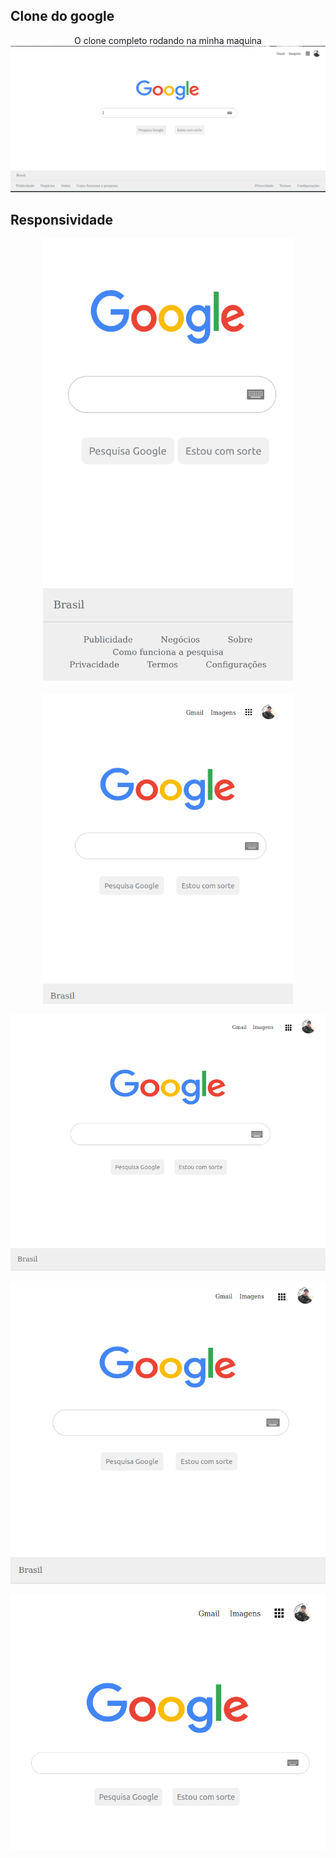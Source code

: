## Clone do google

<p align="center">
  <span>O clone completo rodando na minha maquina</span>
  <img src="./images/clone.png">
</p>

## Responsividade

<p align="center">
  <img src="./images/responsiva1.png" width="400">
</p>

<p align="center">
  <img src="./images/responsiva2.png" width="400">
</p>

<p align="center">
  <img src="./images/responsiva4.png">
</p>

<p align="center">
  <img src="./images/responsiva3.png">
</p>

<p align="center">
  <img src="./images/responsiva5.png">
</p>


